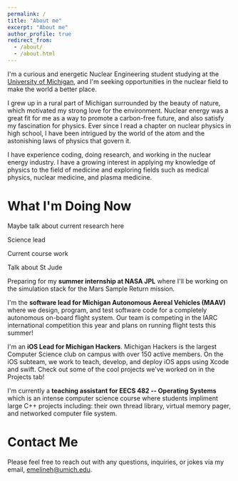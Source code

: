 ```yaml
---
permalink: /
title: "About me"
excerpt: "About me"
author_profile: true
redirect_from: 
  - /about/
  - /about.html
---
```

I'm a curious and energetic Nuclear Engineering student studying at the [University of Michigan](https://www.engin.umich.edu/), and I'm seeking opportunities in the nuclear field to make the world a better place.

I grew up in a rural part of Michigan surrounded by the beauty of nature, which motivated my strong love for the environment. Nuclear energy was a great fit for me as a way to promote a carbon-free future, and also satisfy my fascination for physics. Ever since I read a chapter on nuclear physics in high school, I have been intrigued by the world of the atom and the astonishing laws of physics that govern it.

I have experience coding, doing research, and working in the nuclear energy industry. I have a growing interest in applying my knowledge of physics to the field of medicine and exploring fields such as medical physics, nuclear medicine, and plasma medicine.

What I'm Doing Now
======

Maybe talk about current research here

Science lead

Current course work 

Talk about St Jude



Preparing for my **summer internship at NASA JPL** where I'll be working on the simulation stack for the Mars Sample Return mission. 

I'm the **software lead for Michigan Autonomous Aereal Vehicles (MAAV)** where we design, program, and test software code for a completely autonomous on-board flight system. Our team is competing in the IARC international competition this year and plans on running flight tests this summer! 

I'm an **iOS Lead for Michigan Hackers**. Michigan Hackers is the largest Computer Science club on campus with over 150 active members. On the iOS subteam, we work to teach, develop, and deploy iOS apps using Xcode and swift. Check out some of the cool projects we've worked on in the Projects tab!

I'm currently a **teaching assistant for EECS 482 -- Operating Systems** which is an intense computer science course where students impliment large C++ projects including: their own thread library, virtual memory pager, and networked computer file system. 


Contact Me
======
Please feel free to reach out with any questions, inquiries, or jokes via my email, [emelineh@umich.edu](mailto:emelineh@umich.edu).